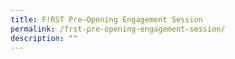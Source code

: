 ```yaml
---
title: F!RST Pre–Opening Engagement Session
permalink: /frst-pre-opening-engagement-session/
description: ""
---
```

